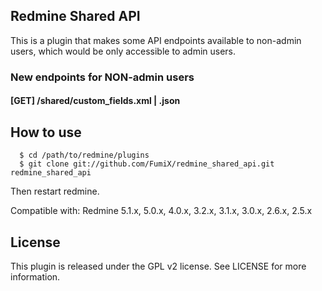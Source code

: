 Redmine Shared API
-------

This is a plugin that makes some API endpoints available to non-admin users, which would be only accessible to admin users.

### New endpoints for NON-admin users

#### [GET] /shared/custom_fields.xml | .json

How to use
-------
```
  $ cd /path/to/redmine/plugins
  $ git clone git://github.com/FumiX/redmine_shared_api.git redmine_shared_api
```
Then restart redmine.

Compatible with:	Redmine 5.1.x, 5.0.x, 4.0.x, 3.2.x, 3.1.x, 3.0.x, 2.6.x, 2.5.x

License
-------

This plugin is released under the GPL v2 license. See
LICENSE for more information.
